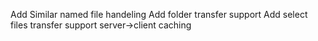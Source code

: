 Add Similar named file handeling
Add folder transfer support
Add select files transfer support
server->client caching
